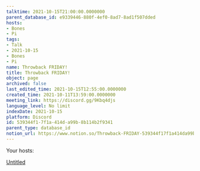 ```yaml
---
talktime: 2021-10-15T21:00:00.0000000
parent_database_id: e9339446-880f-4ef0-8ad7-8ad1f507dded
hosts:
- Bones
- Pi
tags:
- Talk
- 2021-10-15
- Bones
- Pi
name: Throwback FRIDAY!
title: Throwback FRIDAY!
object: page
archived: false
last_edited_time: 2021-10-15T12:55:00.0000000
created_time: 2021-10-11T13:59:00.0000000
meeting_link: https://discord.gg/9Kbq4djs
language_level: No limit
indexDate: 2021-10-15
platform: Discord
id: 539344f1-7f1a-414d-a99b-8b114b2f9341
parent_type: database_id
notion_url: https://www.notion.so/Throwback-FRIDAY-539344f17f1a414da99b8b114b2f9341
---
```




Your hosts:

[Untitled](https://www.notion.so/482e61b02b9c4456b2b4fe86bb7544c6)   





